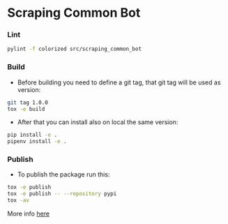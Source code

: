 # Scraping Common Bot

### Lint
```sh
pylint -f colorized src/scraping_common_bot
```

### Build

- Before building you need to define a git tag, that git tag will be used as version:

```sh
git tag 1.0.0
tox -e build
```

- After that you can install also on local the same version:

```sh
pip install -e .
pipenv install -e .
```

### Publish

- To publish the package run this:

```sh
tox -e publish
tox -e publish -- --repository pypi
tox -av
```

More info [here](https://github.com/pyscaffold/pyscaffold)
